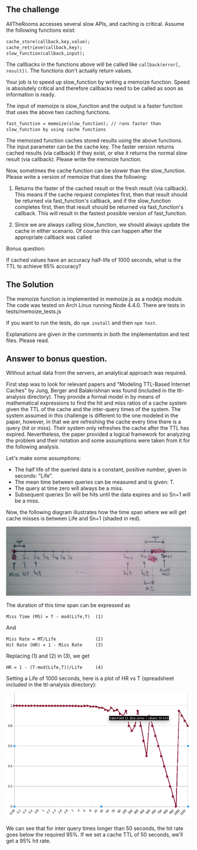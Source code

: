 ## The challenge

AllTheRooms accesses several slow APIs, and caching is critical. Assume the following functions exist:

    cache_store(callback,key,value);
    cache_retrieve(callback,key); 
    slow_function(callback,input);

The callbacks in the functions above will be called like `callback(error[, result])`. The functions don't actually return values.

Your job is to speed up slow_function by writing a memoize function. Speed is absolutely critical and therefore callbacks need to be called as soon as information is ready.

The input of memoize is slow_function and the output is a faster function that uses the above two caching functions.

    fast_function = memoize(slow_function); // runs faster than slow_function by using cache functions

The memoized function caches stored results using the above functions. The input parameter can be the cache key. The faster version returns cached results (via callback) if they exist, or else it returns the normal slow result (via callback). Please write the memoize function.

Now, sometimes the cache function can be slower than the slow_function. Please write a version of memoize that does the following:

1. Returns the faster of the cached result or the fresh result (via callback). This means if the cache request completes first, then that result should be returned via fast_function's callback, and if the slow_function completes first, then that result should be returned via fast_function's callback. This will result in the fastest possible version of fast_function.

2. Since we are always calling slow_function, we should always update the cache in either scenario. Of course this can happen after the appropriate callback was called

Bonus question:

If cached values have an accuracy half-life of 1000 seconds, what is the TTL to achieve 95% accuracy?

## The Solution

The memoize function is implemented in memoize.js as a nodejs module. The code was tested on Arch Linux running Node 4.4.0. There are tests in tests/memoize_tests.js

If you want to run the tests, do `npm install` and then `npm test`.

Explanations are given in the comments in both the implementation and test files. Please read.

## Answer to bonus question.

Without actual data from the servers, an analytical approach was required. 

First step was to look for relevant papers and "Modeling TTL-Based Internet Caches" by Jung, Berger and Balakrishnan was found (included in the ttl-analysis directory). They provide a formal model in by means of mathematical expressions to find the hit and miss ratios of a cache system given the TTL of the cache and the inter-query times of the system. The system assumed in this challenge is different to the one modeled in the paper, however, in that we are refreshing the cache every time there is a query (hit or miss). Their system only refreshes the cache after the TTL has expired. Nevertheless, the paper provided a logical framework for analyzing the problem and their notation and some assumptions were taken from it for the following analysis.

Let's make some assumptions:

* The half life of the queried data is a constant, positive number, given in seconds: "Life".
* The mean time between queries can be measured and is given: T.
* The query at time zero will always be a miss.
* Subsequent queries Sn will be hits until the data expires and so Sn+1 will be a miss.

Now, the following diagram illustrates how the time span where we will get cache misses is between Life and Sn+1 (shaded in red). 

![diagram](./ttl-analysis/diagram.png)

The duration of this time span can be expressed as

    Miss Time (MS) = T - mod(Life,T)  (1)

And 

    Miss Rate = MT/Life               (2)
    Hit Rate (HR) = 1 - Miss Rate     (3)

Replacing (1) and (2) in (3), we get

    HR = 1 - (T-mod(Life,T))/Life     (4)

Setting a Life of 1000 seconds, here is a plot of HR vs T (spreadsheet included in the ttl-analysis directory):

![Plot](./ttl-analysis/plot.png)

We can see that for inter query times longer than 50 seconds, the hit rate goes below the required 95%. If we set a cache TTL of 50 seconds, we'll get a 95% hit rate.
